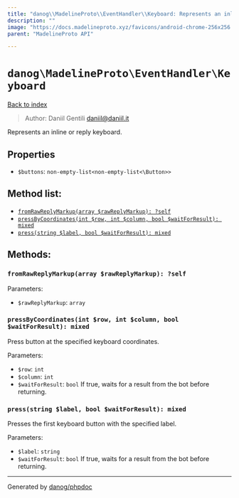 ```yaml
---
title: "danog\\MadelineProto\\EventHandler\\Keyboard: Represents an inline or reply keyboard."
description: ""
image: "https://docs.madelineproto.xyz/favicons/android-chrome-256x256.png"
parent: "MadelineProto API"

---
```

# `danog\MadelineProto\EventHandler\Keyboard`
[Back to index](../../../index.html)

> Author: Daniil Gentili <daniil@daniil.it>  
  

Represents an inline or reply keyboard.  



## Properties
* `$buttons`: `non-empty-list<non-empty-list<\Button>>` 

## Method list:
* [`fromRawReplyMarkup(array $rawReplyMarkup): ?self`](#fromrawreplymarkup)
* [`pressByCoordinates(int $row, int $column, bool $waitForResult): mixed`](#pressbycoordinates)
* [`press(string $label, bool $waitForResult): mixed`](#press)

## Methods:
### `fromRawReplyMarkup(array $rawReplyMarkup): ?self`




Parameters:

* `$rawReplyMarkup`: `array`   



### `pressByCoordinates(int $row, int $column, bool $waitForResult): mixed`

Press button at the specified keyboard coordinates.


Parameters:

* `$row`: `int`   
* `$column`: `int`   
* `$waitForResult`: `bool` If true, waits for a result from the bot before returning.  



### `press(string $label, bool $waitForResult): mixed`

Presses the first keyboard button with the specified label.


Parameters:

* `$label`: `string`   
* `$waitForResult`: `bool` If true, waits for a result from the bot before returning.  



---
Generated by [danog/phpdoc](https://phpdoc.daniil.it)
